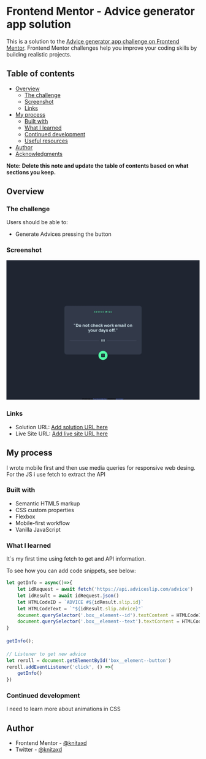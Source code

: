 # Frontend Mentor - Advice generator app solution

This is a solution to the [Advice generator app challenge on Frontend Mentor](https://www.frontendmentor.io/challenges/advice-generator-app-QdUG-13db). Frontend Mentor challenges help you improve your coding skills by building realistic projects.

## Table of contents

- [Overview](#overview)
  - [The challenge](#the-challenge)
  - [Screenshot](#screenshot)
  - [Links](#links)
- [My process](#my-process)
  - [Built with](#built-with)
  - [What I learned](#what-i-learned)
  - [Continued development](#continued-development)
  - [Useful resources](#useful-resources)
- [Author](#author)
- [Acknowledgments](#acknowledgments)

**Note: Delete this note and update the table of contents based on what sections you keep.**

## Overview

### The challenge

Users should be able to:

- Generate Advices pressing the button

### Screenshot

![](/images/advice-screenshot.jpeg)

### Links

- Solution URL: [Add solution URL here](https://your-solution-url.com)
- Live Site URL: [Add live site URL here](https://your-live-site-url.com)

## My process
  I wrote mobile first and then use media queries for responsive web desing. For the JS i use fetch to extract the API

### Built with

- Semantic HTML5 markup
- CSS custom properties
- Flexbox
- Mobile-first workflow
- Vanilla JavaScript
### What I learned

It´s my first time using fetch to get and API information. 

To see how you can add code snippets, see below:


```js
let getInfo = async()=>{
    let idRequest = await fetch('https://api.adviceslip.com/advice')
    let idResult = await idRequest.json()
    let HTMLCodeID = `ADVICE #${idResult.slip.id}`
    let HTMLCodeText = `"${idResult.slip.advice}"`
    document.querySelector('.box__element--id').textContent = HTMLCodeID
    document.querySelector('.box__element--text').textContent = HTMLCodeText
}

getInfo();

// Listener to get new advice
let reroll = document.getElementById('box__element--button')
reroll.addEventListener('click', () =>{
    getInfo()
})
```
### Continued development

I need to learn more about animations in CSS

## Author

- Frontend Mentor - [@knitaxd](https://www.frontendmentor.io/profile/knitaxd)
- Twitter - [@knitaxd](https://www.twitter.com/knitaxd)